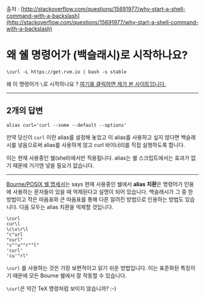 출처 : [http://stackoverflow.com/questions/15691977/why-start-a-shell-command-with-a-backslash](http://stackoverflow.com/questions/15691977/why-start-a-shell-command-with-a-backslash)

# 왜 쉘 명령어가 \(백슬래시)로 시작하나요?

```shell
\curl -L https://get.rvm.io | bash -s stable
```

왜 이 명령어가 `\`로 시작하나요 ? [여기를 클릭하면 제가 본 사이트입니다.](https://www.digitalocean.com/community/articles/how-to-install-ruby-on-rails-on-ubuntu-12-04-lts-precise-pangolin-with-rvm)

---

## 2개의 답변

```shell
alias curl='curl --some --default --options'
```

만약 당신이 `curl` 이란 alias를 설정해 놓았고 이 alias를 사용하고 싶지 않다면 백슬래시를 넣음으로써 alias를 사용하게 않고 curl 바이너리를 직접 실행하도록 합니다.

이는 현재 사용중인 쉘(shell)에서만 적용됩니다. alias는 쉘 스크립트에서는 효과가 없기 때문에 거기엔 넣을 필요가 없습니다. 

---

[Bourne/POSIX 쉘 명세서](https://pubs.opengroup.org/onlinepubs/9699919799/utilities/V3_chap02.html#tag_18_03_01)는 says 현재 사용중인 쉘에서 **alias 치환**은 명령어가 인용에 사용하는 문자들이 있을 때 억제된다고 설명이 되어 있습니다. 백슬래시가 그 중 한 방법이고 작은 따옴표와 큰 따옴표를 통해 다른 알려진 방법으로 인용하는 방법도 있습니다. 다음 모두는 alias 치환을 억제할 것입니다.
 
 ```shell
 \curl
 cur\l
 \c\u\r\l
 "c"url
 "curl"
 "c""u""r""l"
 'curl'
 'cu'"rl"
 ```
 
`\curl` 를 사용하는 것은 가장 보편적이고 읽기 쉬운 방법입니다. 이는 표준화된 특징이기 때문에 모든 Bourne 쉘에서 잘 작동할 수 있습니다.

`\curl`은 약간 TeX 명령처럼 보이지 않습니까? :-)
